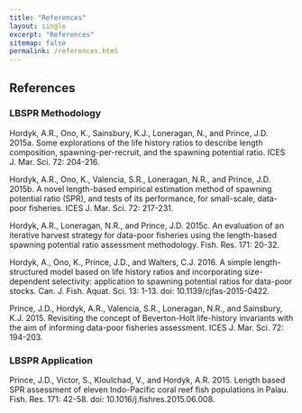 ```yaml
---
title: "References"
layout: single
excerpt: "References"
sitemap: false
permalink: /references.html
---
```


## References

### LBSPR Methodology
Hordyk, A.R., Ono, K., Sainsbury, K.J., Loneragan, N., and Prince, J.D. 2015a. Some explorations of the life history ratios to describe length composition, spawning-per-recruit, and the spawning potential ratio. ICES J. Mar. Sci. 72: 204-216.

Hordyk, A.R., Ono, K., Valencia, S.R., Loneragan, N.R., and Prince, J.D. 2015b. A novel length-based empirical estimation method of spawning potential ratio (SPR), and tests of its performance, for small-scale, data-poor fisheries. ICES J. Mar. Sci. 72: 217-231. 

Hordyk, A.R., Loneragan, N.R., and Prince, J.D. 2015c. An evaluation of an iterative harvest strategy for data-poor fisheries using the length-based spawning potential ratio assessment methodology. Fish. Res. 171: 20-32.

Hordyk, A., Ono, K., Prince, J.D., and Walters, C.J. 2016. A simple length-structured model based on life history ratios and incorporating size-dependent selectivity: application to spawning potential ratios for data-poor stocks. Can. J. Fish. Aquat. Sci. 13: 1-13. doi: 10.1139/cjfas-2015-0422.

Prince, J.D., Hordyk, A.R., Valencia, S.R., Loneragan, N.R., and Sainsbury, K.J. 2015. Revisiting the concept of Beverton-Holt life-history invariants with the aim of informing data-poor fisheries assessment. ICES J. Mar. Sci. 72: 194-203.

### LBSPR Application 
Prince, J.D., Victor, S., Kloulchad, V., and Hordyk, A.R. 2015. Length based SPR assessment of eleven Indo-Pacific coral reef fish populations in Palau. Fish. Res. 171: 42-58. doi: 10.1016/j.fishres.2015.06.008.
